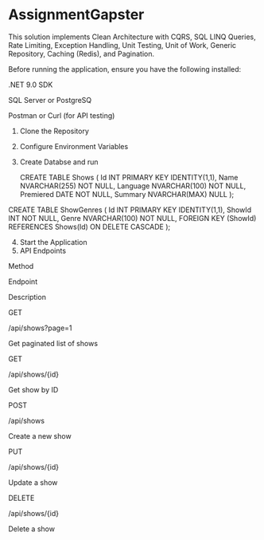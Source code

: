 # AssignmentGapster

This solution implements Clean Architecture with CQRS, SQL LINQ Queries, Rate Limiting, Exception Handling, Unit Testing, Unit of Work, Generic Repository, Caching (Redis), and Pagination.


Before running the application, ensure you have the following installed:

.NET 9.0 SDK

SQL Server or PostgreSQ

Postman or Curl (for API testing)


1. Clone the Repository
2. Configure Environment Variables
3. Create Databse and run
   
   CREATE TABLE Shows (
    Id INT PRIMARY KEY IDENTITY(1,1),
    Name NVARCHAR(255) NOT NULL,
    Language NVARCHAR(100) NOT NULL,
    Premiered DATE NOT NULL,
    Summary NVARCHAR(MAX) NULL
);

CREATE TABLE ShowGenres (
    Id INT PRIMARY KEY IDENTITY(1,1),
    ShowId INT NOT NULL,
    Genre NVARCHAR(100) NOT NULL,
    FOREIGN KEY (ShowId) REFERENCES Shows(Id) ON DELETE CASCADE
);

4. Start the Application
5. API Endpoints

Method

Endpoint

Description

GET

/api/shows?page=1

Get paginated list of shows

GET

/api/shows/{id}

Get show by ID

POST

/api/shows

Create a new show

PUT

/api/shows/{id}

Update a show

DELETE

/api/shows/{id}

Delete a show


